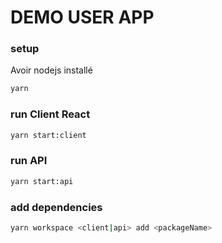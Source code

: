 # DEMO USER APP

### setup

Avoir nodejs installé


``` bash
yarn
```


### run Client React

``` bash
yarn start:client 
```

### run API

``` bash
yarn start:api 
```


### add dependencies

``` bash
yarn workspace <client|api> add <packageName>
```

